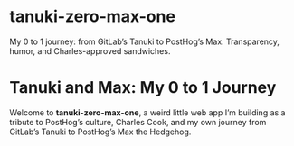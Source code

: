 # tanuki-zero-max-one
My 0 to 1 journey: from GitLab’s Tanuki to PostHog’s Max. Transparency, humor, and Charles-approved sandwiches.

# Tanuki and Max: My 0 to 1 Journey

Welcome to **tanuki-zero-max-one**, a weird little web app I’m building as a tribute to PostHog’s culture, Charles Cook, and my own journey from GitLab’s Tanuki to PostHog’s Max the Hedgehog. 
